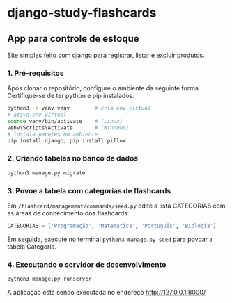 # django-study-flashcards

## App para controle de estoque

Site simples feito com django para registrar, listar e excluir produtos.

### 1. Pré-requisitos

Após clonar o repositório, configure o ambiente da seguinte forma. Certifique-se de ter python e pip instalados.

```bash
python3 -m venv venv        # cria env virtual
# ativa env virtual
source venv/bin/activate    # (Linux)
venv\Scripts\Activate       # (Windows)
# instala pacotes no ambiente
pip install django; pip install pillow
```

### 2. Criando tabelas no banco de dados

```bash
python3 manage.py migrate
```

### 3. Povoe a tabela com categorias de flashcards

Em `/flashcard/management/commands/seed.py` edite a lista CATEGORIAS com as áreas de conhecimento dos flashcards:

```python
CATEGORIAS = ['Programação', 'Matemática', 'Português', 'Biologia']
```

Em seguida, execute no terminal `python3 manage.py seed` para povoar a tabela Categoria.

### 4. Executando o servidor de desenvolvimento

```bash
python3 manage.py runserver
```

A aplicação está sendo executada no endereço <http://127.0.0.1:8000/>
